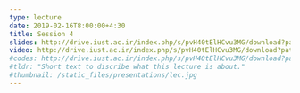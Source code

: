 ```yaml
---
type: lecture
date: 2019-02-16T8:00:00+4:30
title: Session 4
slides: http://drive.iust.ac.ir/index.php/s/pvH40tElHCvu3MG/download?path=%2FSlides&files=AP_Session4.pdf
video: http://drive.iust.ac.ir/index.php/s/pvH40tElHCvu3MG/download?path=%2FClassVideos&files=S4.mp4
#codes: http://drive.iust.ac.ir/index.php/s/pvH40tElHCvu3MG/download?path=%2FCode&files=S4.zip
#tldr: "Short text to discribe what this lecture is about."
#thumbnail: /static_files/presentations/lec.jpg
---
```

